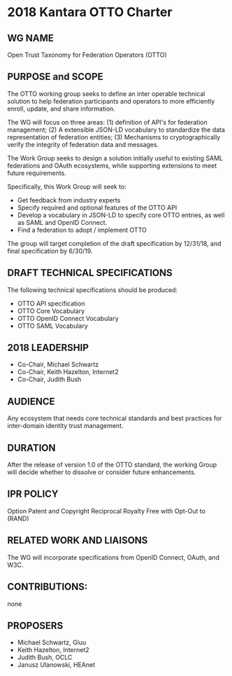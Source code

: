 # 2018 Kantara OTTO Charter

## WG NAME

Open Trust Taxonomy for Federation Operators (OTTO)

## PURPOSE and SCOPE

The OTTO working group seeks to define an inter operable technical solution to
help federation participants and operators to more efficiently enroll, update,
and share information.

The WG will focus on three areas: (1) definition of API's for federation
management; (2) A extensible JSON-LD vocabulary to standardize the data
representation of federation entities; (3) Mechanisms to cryptographically
verify the integrity of federation data and messages.

The Work Group seeks to design a solution initially useful to existing SAML
federations and OAuth ecosystems, while supporting extensions to meet future
requirements.

Specifically, this Work Group will seek to:
* Get feedback from industry experts
* Specify  required and optional features of the OTTO API
* Develop a vocabulary in JSON-LD to specify core OTTO entries, as well as SAML and OpenID Connect.
* Find a federation to adopt / implement OTTO

The group will target completion of the draft specification by 12/31/18, and final specification by 6/30/19.

## DRAFT TECHNICAL SPECIFICATIONS

The following technical specifications should be produced:

- OTTO API specification  
- OTTO Core Vocabulary
- OTTO OpenID Connect Vocabulary
- OTTO SAML Vocabulary

## 2018 LEADERSHIP

- Co-Chair, Michael Schwartz
- Co-Chair, Keith Hazelton, Internet2
- Co-Chair, Judith Bush

## AUDIENCE

Any ecosystem that needs core technical standards and best practices for inter-domain identity trust management.

## DURATION

After the release of version 1.0 of the OTTO standard, the working Group will decide whether to dissolve or consider future enhancements.

## IPR POLICY

Option Patent and Copyright Reciprocal Royalty Free with Opt-Out to (RAND)

## RELATED WORK AND LIAISONS

The WG will incorporate specifications from OpenID Connect, OAuth, and W3C.

## CONTRIBUTIONS:

none

## PROPOSERS

- Michael Schwartz, Gluu
- Keith Hazelton, Internet2
- Judith Bush, OCLC
- Janusz Ulanowski, HEAnet
